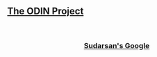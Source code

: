 <html>
    <body>
        <h2><a href="https://www.theodinproject.com/">The ODIN Project</h2>
        <br/>
        <h3 style="text-align: center;"><a href="https://sudarsanrajagopalan.github.io/google-homepage/">Sudarsan's Google</h3>
    </body>
</html>
